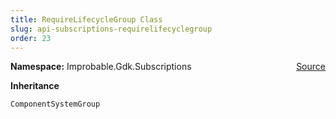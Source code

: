 ```yaml
---
title: RequireLifecycleGroup Class
slug: api-subscriptions-requirelifecyclegroup
order: 23
---
```


<p><b>Namespace:</b> Improbable.Gdk.Subscriptions<span style="float: right"><a href="https://www.github.com/spatialos/gdk-for-unity/blob/0.3.3/workers/unity/Packages/io.improbable.gdk.core/Subscriptions/UpdateGroups.cs/#L9">Source</a></span></p>



</p>
<p><b>Inheritance</b></p>

<code>ComponentSystemGroup</code>












